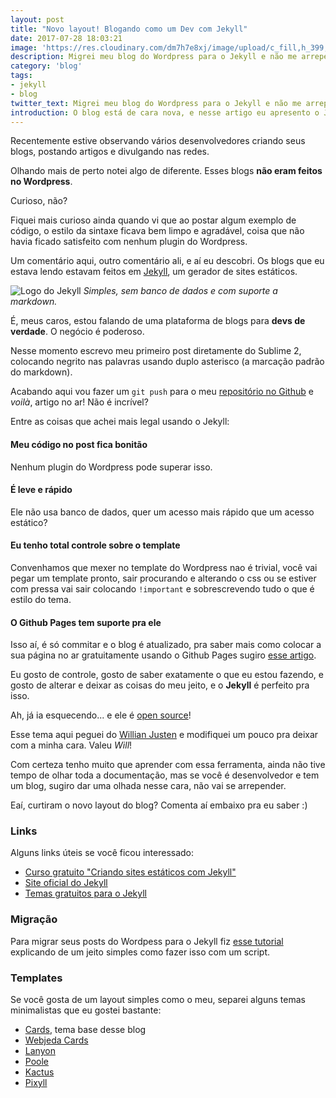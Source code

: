 ```yaml
---
layout: post
title: "Novo layout! Blogando como um Dev com Jekyll"
date: 2017-07-28 18:03:21
image: 'https://res.cloudinary.com/dm7h7e8xj/image/upload/c_fill,h_399,w_760/v1501268554/sunrise_ttb9nk.jpg'
description: Migrei meu blog do Wordpress para o Jekyll e não me arrependo.
category: 'blog'
tags:
- jekyll
- blog
twitter_text: Migrei meu blog do Wordpress para o Jekyll e não me arrependo.
introduction: O blog está de cara nova, e nesse artigo eu apresento o Jekyll, uma ferramenta incrível para blogs sobre desenvolvimento.
---
```


Recentemente estive observando vários desenvolvedores criando seus blogs, 
postando artigos e divulgando nas redes.

Olhando mais de perto notei algo de diferente. Esses blogs **não eram feitos no
Wordpress**.

Curioso, não?

Fiquei mais curioso ainda quando vi que ao postar algum exemplo de código, o
estilo da sintaxe ficava bem limpo e agradável, coisa que não havia ficado
satisfeito com nenhum plugin do Wordpress.

Um comentário aqui, outro comentário ali, e aí eu descobri. Os blogs que eu
estava lendo estavam feitos em [Jekyll](https://jekyllrb.com/), um gerador de sites estáticos.

![Logo do Jekyll](http://res.cloudinary.com/dm7h7e8xj/image/upload/v1501269680/jekyll_snrvqw.png)
*Simples, sem banco de dados e com suporte a markdown.*

É, meus caros, estou falando de uma plataforma de blogs para **devs de verdade**.
O negócio é poderoso.

Nesse momento escrevo meu primeiro post diretamente do Sublime 2, colocando
negrito nas palavras usando duplo asterisco (a marcação padrão do markdown).

Acabando aqui vou fazer um `git push` para o meu [repositório no Github](https://github.com/thiagorossener/thiagorossener.github.io) e *voilà*, artigo no ar! Não é incrível?

Entre as coisas que achei mais legal usando o Jekyll:

#### Meu código no post fica bonitão

Nenhum plugin do Wordpress pode superar isso.

#### É leve e rápido

Ele não usa banco de dados, quer um acesso mais rápido que um acesso estático?

#### Eu tenho total controle sobre o template

Convenhamos que mexer no template do Wordpress nao é trivial, você vai pegar um
template pronto, sair procurando e alterando o css ou se estiver com pressa vai
sair colocando `!important` e sobrescrevendo tudo o que é estilo do tema.

#### O Github Pages tem suporte pra ele

Isso aí, é só commitar e o blog é atualizado, pra saber mais como colocar a sua
página no ar gratuitamente usando o Github Pages sugiro [esse artigo](https://willianjusten.com.br/dominio-proprio-no-github-pages/).

Eu gosto de controle, gosto de saber exatamente o que eu estou fazendo, e 
gosto de alterar e deixar as coisas do meu jeito, e o **Jekyll** é perfeito pra isso.

Ah, já ia esquecendo... e ele é [open source](https://github.com/jekyll/jekyll)!

Esse tema aqui peguei do [Willian Justen](https://github.com/willianjusten/cards-jekyll-template) e modifiquei um pouco pra deixar com a minha cara. Valeu *Will*!

Com certeza tenho muito que aprender com essa ferramenta, ainda não tive tempo de
olhar toda a documentação, mas se você é desenvolvedor e tem um blog, sugiro dar
uma olhada nesse cara, não vai se arrepender.

Eaí, curtiram o novo layout do blog? Comenta aí embaixo pra eu saber :)

### Links

Alguns links úteis se você ficou interessado:

- [Curso gratuito "Criando sites estáticos com Jekyll"](https://www.udemy.com/criando-sites-estaticos-com-jekyll/learn/v4/overview)
- [Site oficial do Jekyll](https://jekyllrb.com/)
- [Temas gratuitos para o Jekyll](http://jekyllthemes.org/)

### Migração

Para migrar seus posts do Wordpess para o Jekyll fiz [esse tutorial](https://www.rossener.com/como-migrar-seus-posts-do-wordpress-para-o-jekyll/) explicando de um jeito simples como fazer isso com um script.

### Templates

Se você gosta de um layout simples como o meu, separei alguns temas minimalistas
que eu gostei bastante:

- [Cards](https://willianjusten.com.br/cards-jekyll-template/), tema base desse blog
- [Webjeda Cards](http://webjeda.com/cards/)
- [Lanyon](http://lanyon.getpoole.com/)
- [Poole](http://demo.getpoole.com/)
- [Kactus](http://nick.balestra.ch/2015/Kactus/)
- [Pixyll](http://pixyll.com/)
